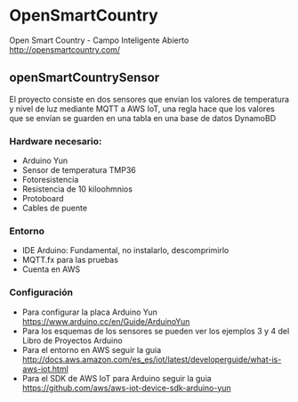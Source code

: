 # OpenSmartCountry
Open Smart Country - Campo Inteligente Abierto
http://opensmartcountry.com/

## openSmartCountrySensor
El proyecto consiste en dos sensores que envían los valores de temperatura y nivel de luz mediante MQTT a AWS IoT, una regla hace que los valores que se envían se guarden en una tabla en una base de datos DynamoBD

### Hardware necesario:
* Arduino Yun
* Sensor de temperatura TMP36
* Fotoresistencia
* Resistencia de 10 kiloohmnios
* Protoboard
* Cables de puente
 
### Entorno
* IDE Arduino: Fundamental, no instalarlo, descomprimirlo
* MQTT.fx para las pruebas
* Cuenta en AWS

### Configuración
* Para configurar la placa Arduino Yun https://www.arduino.cc/en/Guide/ArduinoYun
* Para los esquemas de los sensores se pueden ver los ejemplos 3 y 4 del Libro de Proyectos Arduino
* Para el entorno en AWS seguir la guia http://docs.aws.amazon.com/es_es/iot/latest/developerguide/what-is-aws-iot.html
* Para el SDK de AWS IoT para Arduino seguir la guia https://github.com/aws/aws-iot-device-sdk-arduino-yun
